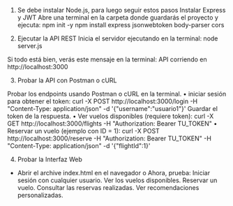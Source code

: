 1.	Se debe instalar Node.js, para luego seguir estos pasos
Instalar Express y JWT
Abre una terminal en la carpeta donde guardarás el proyecto y ejecuta:
npm init -y
npm install express jsonwebtoken body-parser cors

2.	Ejecutar la API REST
Inicia el servidor ejecutando en la terminal:
node server.js

Si todo está bien, verás este mensaje en la terminal:
API corriendo en http://localhost:3000

3.	Probar la API con Postman o cURL

Probar los endpoints usando Postman o cURL en la terminal.
•	iniciar sesión para obtener el token:
curl -X POST http://localhost:3000/login -H "Content-Type: application/json" -d '{"username":"usuario1"}'
Guardar el token de la respuesta.
•	Ver vuelos disponibles (requiere token):
curl -X GET http://localhost:3000/flights -H "Authorization: Bearer TU_TOKEN"
•	Reservar un vuelo (ejemplo con ID = 1):
curl -X POST http://localhost:3000/reserve -H "Authorization: Bearer TU_TOKEN" -H "Content-Type: application/json" -d '{"flightId":1}'

4.	Probar la Interfaz Web
-	Abrir el archive index.html en el navegador
o	Ahora, prueba:
Iniciar sesión con cualquier usuario.
Ver los vuelos disponibles.
Reservar un vuelo.
Consultar las reservas realizadas.
Ver recomendaciones personalizadas.
